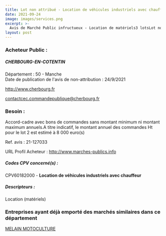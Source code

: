 ```yaml
---
title: Lot non attribué - Location de véhicules industriels avec chauffeur
date: 2021-09-24
image: images/services.png
excerpt: >-
  Avis de Marché Public infructueux - Location de matériels3 lotsLot no 2 : location de pelles mécaniques et compacteurs
layout: post
---
```


### Acheteur Public :
##### CHERBOURG-EN-COTENTIN
Département : 50 - Manche<br/>
Date de publication de l'avis de non-attribution : 24/9/2021


http://www.cherbourg.fr

contactcec.commandepublique@cherbourg.fr


### Besoin :

Accord-cadre avec bons de commandes sans montant minimum ni montant maximum annuels.A titre indicatif, le montant annuel des commandes Ht pour le lot 2 est estimé à 8 000 euro(s)

Ref. avis : 21-127033

URL Profil Acheteur : http://www.marches-publics.info

##### Codes CPV concerné(s) :
CPV60182000 - **Location de véhicules industriels avec chauffeur** <br/>

##### Descripteurs :
Location (matériels) <br/>

### Entreprises ayant déjà emporté des marchés similaires dans ce département
<a href="/entreprise-572/siren-535001432">MELAIN MOTOCULTURE</a><br/><br/>
